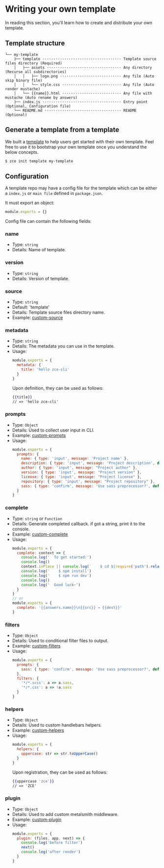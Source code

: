 # Writing your own template

In reading this section, you'll learn how to create and distribute your own template.

## Template structure

```
└── my-template
    ├── template ···································· Template source files directory (Required)
    │   ├── assets ·································· Any directory (Recurse all subdirectories)
    │   │   ├── logo.png ···························· Any file (Auto skip binary file)
    │   │   └── style.css ··························· Any file (Auto render mustache)
    │   └── {{name}}.html ··························· Any file with mustache (Auto rename by answers)
    ├── index.js ···································· Entry point (Optional, Configuration file)
    └── README.md ··································· README (Optional)
```

## Generate a template from a template

We built a [template](https://github.com/zce-templates/template) to help users get started with their own template. Feel free to use it to bootstrap your own template once you understand the below concepts.

```sh
$ zce init template my-template
```

## Configuration

A template repo may have a config file for the template which can be either a `index.js` or `main file` defined in `package.json`.

It must export an object:

```js
module.exports = {}
```

Config file can contain the following fields:

### name

- Type: `string`
- Details: Name of template.

### version

- Type: `string`
- Details: Version of template.

### source

- Type: `string`
- Default: 'template'
- Details: Template source files directory name.
- Example: [custom-source](../test/mock/source)

### metadata

- Type: `string`
- Details: The metadata you can use in the template.
- Usage:
  ```js
  module.exports = {
    metadata: {
      title: 'hello zce-cli'
    }
  }
  ```
  Upon definition, they can be used as follows:
  ```hbs
  {{title}}
  // => 'hello zce-cli'
  ```

### prompts

- Type: `Object`
- Details: Used to collect user input in CLI.
- Example: [custom-prompts](../test/mock/prompts)
- Usage:
  ```js
  module.exports = {
    prompts: {
      name: { type: 'input', message: 'Project name' },
      description: { type: 'input', message: 'Project description', default: 'A jekyll project' },
      author: { type: 'input', message: "Project author" },
      version: { type: 'input', message: "Project version" },
      license: { type: 'input', message: "Project license" },
      repository: { type: 'input', message: "Project repository" },
      sass: { type: 'confirm', message: 'Use sass preprocessor?', default: true }
    }
  }
  ```

### complete

- Type: `string` or `Function`
- Details: Generate completed callback. if got a string, print it to the console.
- Example: [custom-complete](../test/mock/complete)
- Usage:
  ```js
  module.exports = {
    complete: context => {
      console.log('  To get started:')
      console.log()
      context.inPlace || console.log(`    $ cd ${require('path').relative(process.cwd(), context.dest)}`)
      console.log('    $ npm install')
      console.log('    $ npm run dev')
      console.log()
      console.log('  Good luck~')
    }
  }
  // or
  module.exports = {
    complete: '{{answers.name}}\n{{src}} → {{dest}}'
  }
  ```

### filters

- Type: `Object`
- Details: Used to conditional filter files to output.
- Example: [custom-filters](../test/mock/filters)
- Usage:
  ```js
  module.exports = {
    prompts: {
      sass: { type: 'confirm', message: 'Use sass preprocessor?', default: true }
    },
    filters: {
      '*/*.scss': a => a.sass,
      '*/*.css': a => !a.sass
    }
  }
  ```

### helpers

- Type: `Object`
- Details: Used to custom handlebars helpers.
- Example: [custom-helpers](../test/mock/helpers)
- Usage:
  ```js
  module.exports = {
    helpers: {
      uppercase: str => str.toUpperCase()
    }
  }
  ```
  Upon registration, they can be used as follows:
  ```hbs
  {{uppercase 'zce'}}
  // => 'ZCE'
  ```

### plugin

- Type: `Object`
- Details: Used to add custom metalsmith middleware.
- Example: [custom-plugin](../test/mock/plugin)
- Usage:
  ```js
  module.exports = {
    plugin: (files, app, next) => {
      console.log('before filter')
      next()
      console.log('after render')
    }
  }
  ```
